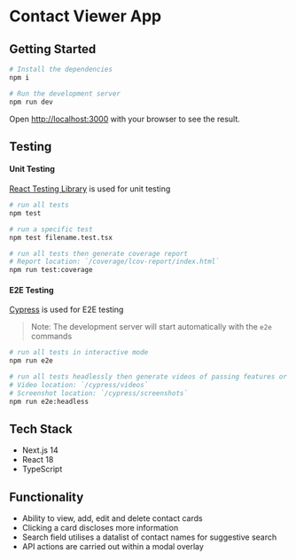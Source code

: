 # Contact Viewer App

## Getting Started

```bash
# Install the dependencies
npm i

# Run the development server
npm run dev
```

Open [http://localhost:3000](http://localhost:3000) with your browser to see the result.

## Testing

#### Unit Testing
[React Testing Library](https://github.com/testing-library/react-testing-library#readme) is used for unit testing

```bash
# run all tests
npm test

# run a specific test
npm test filename.test.tsx

# run all tests then generate coverage report
# Report location: `/coverage/lcov-report/index.html`
npm run test:coverage
```

#### E2E Testing
[Cypress](https://github.com/cypress-io/cypress#readme) is used for E2E testing
> Note: The development server will start automatically with the `e2e` commands

```bash
# run all tests in interactive mode
npm run e2e

# run all tests headlessly then generate videos of passing features or screenshots of failing features
# Video location: `/cypress/videos`
# Screenshot location: `/cypress/screenshots`
npm run e2e:headless
```

## Tech Stack

- Next.js 14
- React 18
- TypeScript

## Functionality

- Ability to view, add, edit and delete contact cards
- Clicking a card discloses more information
- Search field utilises a datalist of contact names for suggestive search
- API actions are carried out within a modal overlay
